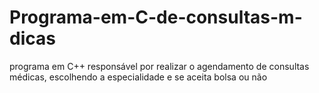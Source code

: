 # Programa-em-C-de-consultas-m-dicas
programa em C++ responsável por realizar o agendamento de consultas médicas, escolhendo a especialidade e se aceita bolsa ou não

